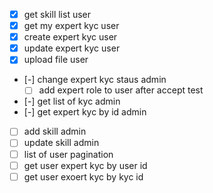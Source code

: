 - [x] get skill list user
- [x] get my expert kyc user
- [x] create expert kyc user
- [x] update expert kyc user
- [x] upload file user
- [-] change expert kyc staus admin
	- [ ] add expert role to user after accept test
- [-] get list of kyc admin
- [-] get expert kyc by id admin
- [ ] add skill admin
- [ ] update skill admin
- [ ] list of user pagination
- [ ] get user expert kyc by user id 
- [ ] get user exoert kyc by kyc id